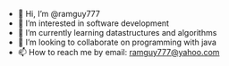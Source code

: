 - 👋 Hi, I’m @ramguy777
- 👀 I’m interested in software development
- 🌱 I’m currently learning datastructures and algorithms
- 💞️ I’m looking to collaborate on programming with java
- 📫 How to reach me by email: ramguy777@yahoo.com

<!---
ramguy777/ramguy777 is softeare engineer ✨ special ✨ repository because its `README.md` (this file) appears on your GitHub profile.
You can click the Preview link to take a look at your changes.
--->

